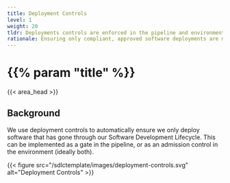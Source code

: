 ```yaml
---
title: Deployment Controls
level: 1
weight: 20
tldr: Deployments controls are enforced in the pipeline and environments
rationale: Ensuring only compliant, approved software deployments are made to production
---
```

# {{% param "title" %}}
{{< area_head >}}

## Background

We use deployment controls to automatically ensure we only deploy software that
has gone through our Software Development Lifecycle.  This can be implemented as
a gate in the pipeline, or as an admission control in the environment (ideally
both).

{{< figure src="/sdlctemplate/images/deployment-controls.svg" alt="Deployment Controls" >}}
